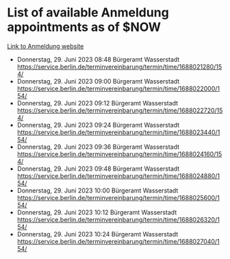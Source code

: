 # List of available Anmeldung appointments as of $NOW
[Link to Anmeldung website](https://service.berlin.de/terminvereinbarung/termin/tag.php?termin=1&anliegen[]=120686&dienstleisterlist=122210,122217,327316,122219,327312,122227,327314,122231,327346,122243,327348,122254,122252,329742,122260,329745,122262,329748,122271,327278,122273,327274,122277,327276,330436,122280,327294,122282,327290,122284,327292,122291,327270,122285,327266,122286,327264,122296,327268,150230,329760,122297,327286,122294,327284,122312,329763,122314,329775,122304,327330,122311,327334,122309,327332,317869,122281,327352,122279,329772,122283,122276,327324,122274,327326,122267,329766,122246,327318,122251,327320,122257,327322,122208,327298,122226,327300&herkunft=http%3A%2F%2Fservice.berlin.de%2Fdienstleistung%2F120686%2F)
- Donnerstag, 29. Juni 2023 08:48 Bürgeramt Wasserstadt https://service.berlin.de/terminvereinbarung/termin/time/1688021280/154/
- Donnerstag, 29. Juni 2023 09:00 Bürgeramt Wasserstadt https://service.berlin.de/terminvereinbarung/termin/time/1688022000/154/
- Donnerstag, 29. Juni 2023 09:12 Bürgeramt Wasserstadt https://service.berlin.de/terminvereinbarung/termin/time/1688022720/154/
- Donnerstag, 29. Juni 2023 09:24 Bürgeramt Wasserstadt https://service.berlin.de/terminvereinbarung/termin/time/1688023440/154/
- Donnerstag, 29. Juni 2023 09:36 Bürgeramt Wasserstadt https://service.berlin.de/terminvereinbarung/termin/time/1688024160/154/
- Donnerstag, 29. Juni 2023 09:48 Bürgeramt Wasserstadt https://service.berlin.de/terminvereinbarung/termin/time/1688024880/154/
- Donnerstag, 29. Juni 2023 10:00 Bürgeramt Wasserstadt https://service.berlin.de/terminvereinbarung/termin/time/1688025600/154/
- Donnerstag, 29. Juni 2023 10:12 Bürgeramt Wasserstadt https://service.berlin.de/terminvereinbarung/termin/time/1688026320/154/
- Donnerstag, 29. Juni 2023 10:24 Bürgeramt Wasserstadt https://service.berlin.de/terminvereinbarung/termin/time/1688027040/154/
